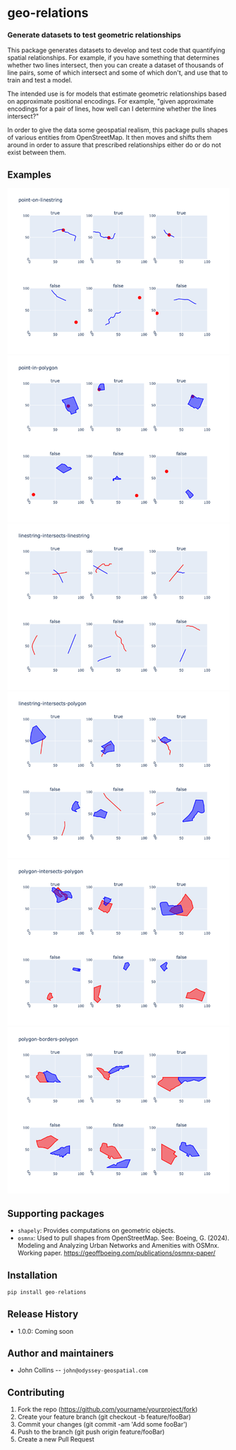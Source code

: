 
# geo-relations

### Generate datasets to test geometric relationships
	
This package generates datasets to develop and test code that 
quantifying spatial relationships. 
For example, if you have something that determines whether two lines intersect,
then you can create a dataset of thousands of line pairs, some of which intersect and
some of which don't, and use that to train and test a model. 

The intended use is for models that estimate
geometric relationships based on approximate positional encodings. 
For example, "given approximate encodings for a pair of lines,
how well can I determine whether the lines intersect?"

In order to give the data some geospatial realism, this package pulls shapes of 
various entities from OpenStreetMap. It then moves and shifts them
around in order to assure that prescribed relationships either
do or do not exist between them.

## Examples

![point-on-linestring](images/point-on-linestring.png)
![point-in-polygon](images/point-in-polygon.png)
![linestring-intersects-linestring](images/linestring-intersects-linestring.png)
![linestring-intersects-polygon](images/linestring-intersects-polygon.png)
![polygon-intersects-polygon](images/polygon-intersects-polygon.png)
![polygon-borders-polygon](images/polygon-borders-polygon.png)


## Supporting packages

* `shapely`: Provides computations on geometric objects.
* `osmnx`: Used to pull shapes from OpenStreetMap. See: Boeing, G. (2024). Modeling and Analyzing Urban Networks and Amenities with OSMnx. Working paper. https://geoffboeing.com/publications/osmnx-paper/

## Installation

```python
pip install geo-relations
```

## Release History

* 1.0.0: Coming soon

## Author and maintainers

* John Collins -- `john@odyssey-geospatial.com`

## Contributing

1. Fork the repo (https://github.com/yourname/yourproject/fork)
2. Create your feature branch (git checkout -b feature/fooBar)
3. Commit your changes (git commit -am 'Add some fooBar')
4. Push to the branch (git push origin feature/fooBar)
5. Create a new Pull Request
